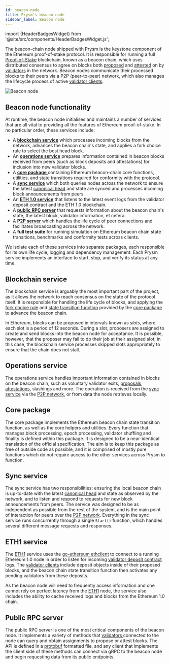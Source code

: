 ```yaml
---
id: beacon-node
title: Prysm's beacon node
sidebar_label: Beacon node
---
```


import {HeaderBadgesWidget} from '@site/src/components/HeaderBadgesWidget.js';

<HeaderBadgesWidget />

The beacon-chain node shipped with Prysm is the keystone component of the Ethereum proof-of-stake protocol. It is responsible for running a full [Proof-of-Stake](/terminology#proof-of-stake-pos) blockchain, known as a beacon chain, which uses distributed consensus to agree on blocks both [proposed](/terminology#propose) and [attested](/terminology#attest) on by [validators](/terminology#validator) in the network. Beacon nodes communicate their processed blocks to their peers via a P2P (peer-to-peer) network, which also manages the lifecycle process of active [validator clients](/how-prysm-works/prysm-validator-client).

![Beacon node](/images/prysm-beacon-chain.png)

## Beacon node functionality

At runtime, the beacon node initialises and maintains a number of services that are all vital to providing all the features of Ethereum proof-of-stake. In no particular order, these services include:

* A [**blockchain** **service**](#blockchain-service) which processes incoming blocks from the network, advances the beacon chain's state, and applies a fork choice rule to select the best head block.
* An [**operations service**](#operations-service) prepares information contained in beacon blocks received from peers (such as block deposits and attestations) for inclusion into new validator blocks.
* A [**core package** ](#core-package) containing Ethereum beacon-chain core functions, utilities, and state transitions required for conformity with the protocol.
* A [**sync service**](#sync-service) which both queries nodes across the network to ensure the latest [canonical head](/terminology#canonical-head-block) and state are synced and processes incoming block announcements from peers.
* An [**ETH 1.0 service**](#eth1-service) that listens to the latest event logs from the validator deposit contract and the ETH 1.0 blockchain.
* A [**public RPC server**](#public-rpc-server) that requests information about the beacon chain's state, the latest block, validator information, et cetera.
* A [**P2P server**](/how-prysm-works/p2p-networking) which handles the life cycle of peer connections and facilitates broadcasting across the network.
* A **full test suite** for running simulation on Ethereum beacon chain state transitions, benchmarks and conformity tests across clients.

We isolate each of these services into separate packages, each responsible for its own life cycle, logging and dependency management. Each Prysm service implements an interface to start, stop, and verify its status at any time.

## Blockchain service

The blockchain service is arguably the most important part of the project, as it allows the network to reach consensus on the state of the protocol itself. It is responsible for handling the life cycle of blocks, and applying the [fork choice rule](/terminology#fork-choice-rule) and [state transition function](/terminology#state-transition-function) provided by the [core package](#core-package) to advance the beacon chain.

In Ethereum, blocks can be proposed in intervals known as _slots_, where each slot is a period of 12 seconds. During a slot, proposers are assigned to create and send blocks into the beacon node for acceptance. It is possible, however, that the proposer may fail to do their job at their assigned slot; in this case, the blockchain service processes skipped slots appropriately to ensure that the chain does not stall.

## Operations service

The operations service handles important information contained in blocks on the beacon chain, such as voluntary validator exits, [proposals](/terminology#propose), [attestations](/terminology#attest), slashings and more. The operation is received from the [sync service](#sync-service) via the [P2P network](/how-prysm-works/p2p-networking), or from data the node retrieves locally.

## Core package

The core package implements the Ethereum beacon chain state transition function, as well as the core helpers and utilities. Every function that manages block processing, epoch processing, validator shuffling and finality is defined within this package. It is designed to be a near-identical translation of the official specification. The aim is to keep this package as free of outside code as possible, and it is comprised of mostly pure functions which do not require access to the other services across Prysm to function.

## Sync service

The sync service has two responsibilities: ensuring the local beacon chain is up-to-date with the latest [canonical head](/terminology#canonical-head-block) and state as observed by the network, and to listen and respond to requests for new block announcements from peers. The service was designed to be as independent as possible from the rest of the system, and is the main point of interaction for peers over the [P2P network](/how-prysm-works/p2p-networking). Everything in the sync service runs concurrently through a single `Start()` function, which handles several different message requests and responses.

## ETH1 service

The [ETH1](/terminology#eth1) service uses the [go-ethereum ethclient](https://github.com/ethereum/go-ethereum/tree/master/ethclient) to connect to a running Ethereum 1.0 node in order to listen for incoming [validator deposit contract](/how-prysm-works/validator-deposit-contract) logs. The [validator clients](/how-prysm-works/prysm-validator-client) include deposit objects inside of their proposed blocks, and the beacon chain state transition function then activates any pending validators from these deposits.

As the beacon node will need to frequently access information and one cannot rely on perfect latency from the [ETH1](/terminology#eth1) node, the service also includes the ability to cache received logs and blocks from the Ethereum 1.0 chain.

## Public RPC server

The public RPC server is one of the most critical components of the beacon node. It implements a variety of methods that [validators ](/terminology#validator)connected to the node can query and obtain assignments to propose or attest blocks. The API is defined in a [protobuf](https://developers.google.com/protocol-buffers/) formatted file, and any client that implements the client side of these methods can connect via gRPC to the beacon node and begin requesting data from its public endpoints.

